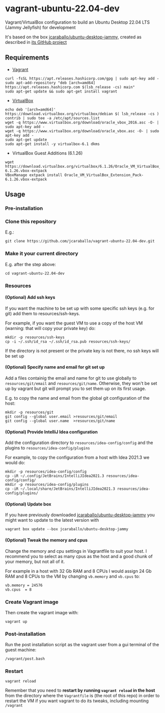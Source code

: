 # vagrant-ubuntu-22.04-dev

Vagrant/VirtualBox configuration to build an Ubuntu Desktop 22.04 LTS (Jammy Jellyfish) for development

It's based on the box [jcaraballo/ubuntu-desktop-jammy](https://app.vagrantup.com/jcaraballo/boxes/ubuntu-desktop-jammy),
created as described in [its GitHub project](https://github.com/jcaraballo/vagrant-box-ubuntu-desktop-jammy)

## Requirements

* [Vagrant](https://www.vagrantup.com/downloads.html)
```
curl -fsSL https://apt.releases.hashicorp.com/gpg | sudo apt-key add -
sudo apt-add-repository "deb [arch=amd64] https://apt.releases.hashicorp.com $(lsb_release -cs) main"
sudo apt-get update && sudo apt-get install vagrant
```

* [VirtualBox](https://www.virtualbox.org/wiki/Linux_Downloads)
```
echo deb '[arch=amd64]' https://download.virtualbox.org/virtualbox/debian $( lsb_release -cs ) contrib | sudo tee -a /etc/apt/sources.list
wget -q https://www.virtualbox.org/download/oracle_vbox_2016.asc -O- | sudo apt-key add -
wget -q https://www.virtualbox.org/download/oracle_vbox.asc -O- | sudo apt-key add -
sudo apt-get update
sudo apt-get install -y virtualbox-6.1 dkms
```

* VirtualBox Guest Additions (6.1.26)
```
wget https://download.virtualbox.org/virtualbox/6.1.26/Oracle_VM_VirtualBox_Extension_Pack-6.1.26.vbox-extpack
VBoxManage extpack install Oracle_VM_VirtualBox_Extension_Pack-6.1.26.vbox-extpack
```

## Usage

### Pre-installation

### Clone this repository
E.g.:
```
git clone https://github.com/jcaraballo/vagrant-ubuntu-22.04-dev.git
```

### Make it your current directory
E.g. after the step above:
```
cd vagrant-ubuntu-22.04-dev
```

### Resources

#### (Optional) Add ssh keys

If you want the machine to be set up with some specific ssh keys (e.g. for git)
add them to resources/ssh-keys.

For example, if you want the guest VM to use a copy of the host VM (warning: that will copy your private key) do:

```
mkdir -p resources/ssh-keys
cp -i ~/.ssh/id_rsa ~/.ssh/id_rsa.pub resources/ssh-keys/
```

If the directory is not present or the private key is not there, no ssh keys will be set up


#### (Optional) Specify name and email for git set up

Add a files containig the email and name for git to use globally to `resources/git/email` and `resources/git/name`. Otherwise, they won't be set up by vagrant but git will prompt you to set them up on its first usage.

E.g. to copy the name and email from the global git configuration of the host:
```
mkdir -p resources/git
git config --global user.email >resources/git/email
git config --global user.name  >resources/git/name
```

#### (Optional) Provide IntelliJ Idea configuration

Add the configuration directory to `resources/idea-config/config` and the plugins to `resources/idea-config/plugins`

For example, to copy the configuration from a host with Idea 2021.3 we would do:
```
mkdir -p resources/idea-config/config
cp -iR ~/.config/JetBrains/IntelliJIdea2021.3 resources/idea-config/config/
mkdir -p resources/idea-config/plugins
cp -iR ~/.local/share/JetBrains/IntelliJIdea2021.3 resources/idea-config/plugins/
```

#### (Optional) Update box

If you have previously downloaded [jcaraballo/ubuntu-desktop-jammy](https://app.vagrantup.com/jcaraballo/boxes/ubuntu-desktop-jammy) you might want to update to the latest version with
```
vagrant box update --box jcaraballo/ubuntu-desktop-jammy
```

#### (Optional) Tweak the memory and cpus
Change the memory and cpu settings in Vagrantfile to suit your host. I recommend you to select as many cpus as the host and a good chunk of your memory, but not all of it.

For example in a host with 32 Gb RAM and 8 CPUs I would assign 24 Gb RAM and 8 CPUs to the VM by changing `vb.memory` and `vb.cpus` to:
```
vb.memory = 24576
vb.cpus  = 8
```


### Create Vagrant image

Then create the vagrant image with:

```
vagrant up
```

### Post-installation

Run the post installation script as the vagrant user from a gui terminal of the guest machine:
```
/vagrant/post.bash
```

### Restart
```
vagrant reload
```
Remember that you need to **restart by running `vagrant reload` in the host** from the directory where the `Vagrantfile` is (the root of this repo) in order to restart the VM if you want vagrant to do its tweaks, including mounting `/vagrant`
